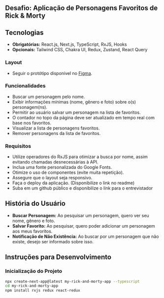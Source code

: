 ## Desafio: Aplicação de Personagens Favoritos de Rick & Morty

## Tecnologias
- **Obrigatórias:** React.js, Next.js, TypeScript, RxJS, Hooks
- **Opcionais:** Tailwind CSS, Chakra UI, Redux, Zustand, React Query


### Layout
- Seguir o protótipo disponível no [Figma](https://www.figma.com/design/c8xS5wew3KBVVY62BS2imT/-internal--%F0%9F%94%93-Teste-t%C3%A9cnico).

### Funcionalidades
- Buscar um personagem pelo nome.
- Exibir informações mínimas (nome, gênero e foto) sobre o(s) personagem(ns).
- Permitir ao usuário salvar um personagem na lista de favoritos.
- O contador no topo da página deve ser atualizado em tempo real com base nos favoritos.
- Visualizar a lista de personagens favoritos.
- Remover personagens da lista de favoritos.


### Requisitos
- Utilize operadores do RxJS para otimizar a busca por nome, assim evitando chamadas desnecessárias à API.
- Inclua uma fonte personalizada do Google Fonts.
- Otimize o uso de componentes (evite muita repetição).
- Assegure que o layout seja responsivo.
- Faça o deploy da aplicação. (Disponibilize o link no readme)
- Suba em um github público e disponibilize o link para o entrevistador

## História do Usuário
- **Buscar Personagem:** Ao pesquisar um personagem, quero ver seu nome, gênero e foto.
- **Salvar Favorito:** Ao pesquisar, quero poder adicionar um personagem aos meus favoritos.
- **Notificação de Não Existência:** Ao buscar por um personagem que não existe, desejo ser informado sobre isso.

## Instruções para Desenvolvimento

### Inicialização do Projeto
```bash
npx create-next-app@latest my-rick-and-morty-app --typescript
cd my-rick-and-morty-app
npm install rxjs redux react-redux
